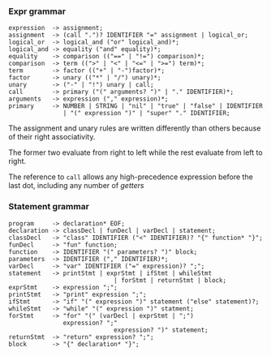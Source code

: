 ### Expr grammar

```text
expression  -> assignment;
assignment  -> (call ".")? IDENTIFIER "=" assignment | logical_or;
logical_or  -> logical_and ("or" logical_and)*;
logical_and -> equality ("and" equality)*;
equality    -> comparison (("==" | "!=") comparison)*;
comparison  -> term ((">" | "<" | "<=" | ">=") term)*;
term        -> factor (("+" | "-")factor)*;
factor      -> unary (("*" | "/") unary)*;
unary       -> ("-" | "!") unary | call;
call        -> primary ("(" arguments? ")" | "." IDENTIFIER)*;
arguments   -> expression ("," expression)*;
primary     -> NUMBER | STRING | "nil" | "true" | "false" | IDENTIFIER
               | "(" expression ")" | "super" "." IDENTIFIER;
```

The assignment and unary rules are written differently than others because of their right associativity.

The former two evaluate from right to left while the rest evaluate from left to right.

The reference to `call` allows any high-precedence expression before the last dot, including any number of *getters*

### Statement grammar

```text
program     -> declaration* EOF;
declaration -> classDecl | funDecl | varDecl | statement;
classDecl   -> "class" IDENTIFIER ("<" IDENTIFIER)? "{" function* "}";
funDecl     -> "fun" function;
function    -> IDENTIFIER "(" parameters? ")" block;
parameters  -> IDENTIFIER ("," IDENTIFIER)*;
varDecl     -> "var" IDENTIFIER ("=" expression)? ";";
statement   -> printStmt | exprStmt | ifStmt | whileStmt 
 							 | forStmt | returnStmt | block;
exprStmt    -> expression ";";
printStmt   -> "print" expression ";";
ifStmt      -> "if" "(" expression ")" statement ("else" statement)?;
whileStmt   -> "while" "(" expression ")" statment;
forStmt     -> "for" "(" (varDecl | exprStmt | ";") 
               expression? ";" 
							 expression? ")" statement;
returnStmt  -> "return" expression? ";";
block       -> "{" declaration* "}";
```

